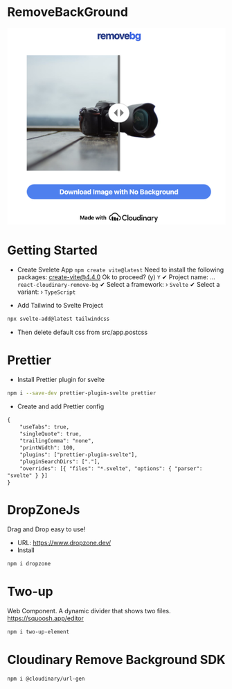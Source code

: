 # RemoveBackGround

![Alt text](image.png)

# Getting Started

- Create Svelete App
  `npm create vite@latest`
  Need to install the following packages:
  create-vite@4.4.0
  Ok to proceed? (y) `Y`
  ✔ Project name: … `react-cloudinary-remove-bg`
  ✔ Select a framework: › `Svelte`
  ✔ Select a variant: › `TypeScript`

- Add Tailwind to Svelte Project

```bash
npx svelte-add@latest tailwindcss
```

- Then delete default css from src/app.postcss

# Prettier

- Install Prettier plugin for svelte

```bash
npm i --save-dev prettier-plugin-svelte prettier
```

- Create and add Prettier config

```.prettierrc
{
	"useTabs": true,
	"singleQuote": true,
	"trailingComma": "none",
	"printWidth": 100,
	"plugins": ["prettier-plugin-svelte"],
	"pluginSearchDirs": ["."],
	"overrides": [{ "files": "*.svelte", "options": { "parser": "svelte" } }]
}

```

# DropZoneJs

Drag and Drop easy to use!

- URL: https://www.dropzone.dev/
- Install

```bash
npm i dropzone
```

# Two-up

Web Component. A dynamic divider that shows two files. https://squoosh.app/editor

```bash
npm i two-up-element
```

# Cloudinary Remove Background SDK

```bash
npm i @cloudinary/url-gen
```
